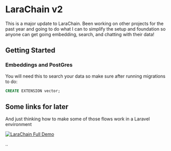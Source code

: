 # LaraChain v2

This is a major update to LaraChain. Been working on other projects for the past year and going to do what I can to simplify the setup and foundation so anyone can get going embedding, search, and chatting with their data!


## Getting Started

### Embeddings and PostGres

You will need this to search your data so make sure after running migrations to do:

```sql
CREATE EXTENSION vector;
```




## Some links for later
And just thinking how to make some of those flows work in a Laravel environment

[![LaraChain Full Demo](https://img.youtube.com/vi/cz7d6d3pk4o/0.jpg)](https://www.youtube.com/watch?v=cz7d6d3pk4o)


..